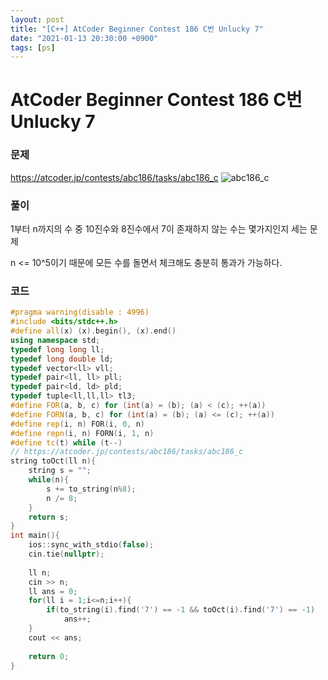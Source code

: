 ```yaml
---
layout: post
title: "[C++] AtCoder Beginner Contest 186 C번 Unlucky 7"
date: "2021-01-13 20:30:00 +0900"
tags: [ps]
---
```


# AtCoder Beginner Contest 186 C번 Unlucky 7
### 문제

https://atcoder.jp/contests/abc186/tasks/abc186_c
![abc186_c](https://i.imgur.com/4RMuWqT.png)
  
  
### 풀이

1부터 n까지의 수 중 10진수와 8진수에서 7이 존재하지 않는 수는 몇가지인지 세는 문제

n <= 10^5이기 때문에 모든 수를 돌면서 체크해도 충분히 통과가 가능하다.

### 코드

```cpp
#pragma warning(disable : 4996)
#include <bits/stdc++.h>
#define all(x) (x).begin(), (x).end()
using namespace std;
typedef long long ll;
typedef long double ld;
typedef vector<ll> vll;
typedef pair<ll, ll> pll;
typedef pair<ld, ld> pld;
typedef tuple<ll,ll,ll> tl3;
#define FOR(a, b, c) for (int(a) = (b); (a) < (c); ++(a))
#define FORN(a, b, c) for (int(a) = (b); (a) <= (c); ++(a))
#define rep(i, n) FOR(i, 0, n)
#define repn(i, n) FORN(i, 1, n)
#define tc(t) while (t--)
// https://atcoder.jp/contests/abc186/tasks/abc186_c
string toOct(ll n){
    string s = "";
    while(n){
        s += to_string(n%8);
        n /= 8;
    }
    return s;
}
int main(){
    ios::sync_with_stdio(false);
    cin.tie(nullptr);
 
    ll n;
    cin >> n;
    ll ans = 0;
    for(ll i = 1;i<=n;i++){
        if(to_string(i).find('7') == -1 && toOct(i).find('7') == -1)
            ans++;
    }
    cout << ans;
    
    return 0;
}
```